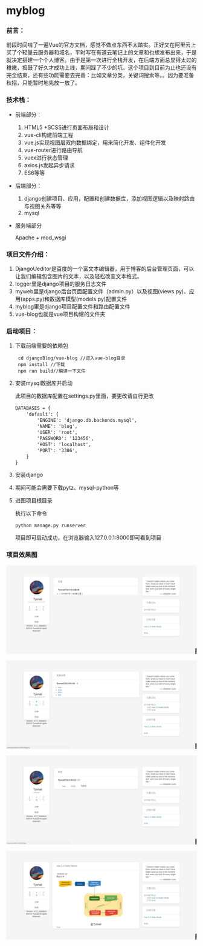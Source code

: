 # myblog
### 前言：

前段时间啃了一遍Vue的官方文档，感觉不做点东西不太踏实。正好又在阿里云上买了个轻量云服务器和域名，平时写在有道云笔记上的文章和也想发布出来，于是就决定搭建一个个人博客。由于是第一次进行全栈开发，在后端方面总显得太过的稚嫩，捣鼓了好久才成功上线，期间踩了不少的坑。这个项目到目前为止也还没有完全结束，还有些功能需要去完善：比如文章分类，关键词搜索等。。因为要准备秋招，只能暂时地先放一放了。

### 技术栈：

- 前端部分：

  1. HTML5 +SCSS进行页面布局和设计
  2. vue-cli构建前端工程
  3. vue.js实现视图层双向数据绑定，用来简化开发、组件化开发
  4. vue-router进行路由导航
  5. vuex进行状态管理
  6. axios.js发起异步请求
  7. ES6等等

- 后端部分：

  1. django创建项目、应用，配置和创建数据库，添加视图逻辑以及映射路由与视图关系等等
  2. mysql

- 服务端部分

  Apache + mod_wsgi

### 项目文件介绍：

1. DjangoUeditor是百度的一个富文本编辑器，用于博客的后台管理页面，可以让我们编辑包含图片的文本，以及轻松改变文本格式。
2. logger里是django项目的服务日志文件
3. myweb里是django后台页面配置文件（admin.py）以及视图(views.py)、应用(apps.py)和数据库模型(models.py)配置文件
4. myblog里是django项目配置文件和路由配置文件
5. vue-blog也就是vue项目构建的文件夹

### 启动项目：

1. 下载前端需要的依赖包

   ```
    cd djangoBlog/vue-blog //进入vue-blog目录
    npm install //下载
    npm run build//编译一下文件
   ```

2. 安装mysql数据库并启动

   此项目的数据库配置在settings.py里面，要更改请自行更改

   ```
   DATABASES = {
       'default': {
           'ENGINE': 'django.db.backends.mysql',
           'NAME': 'blog',
           'USER': 'root',
           'PASSWORD': '123456',
           'HOST': 'localhost',
           'PORT': '3306',
       }
   }
   ```

3. 安装django

4. 期间可能会需要下载pytz、mysql-python等

5. 进图项目根目录

   执行以下命令

   ```
   python manage.py runserver
   ```

   项目即可启动成功，在浏览器输入127.0.0.1:8000即可看到项目

### 项目效果图

![Image text](https://github.com/Tysnad/myblog/blob/master/jietu/1.png)

![Image text](https://github.com/Tysnad/myblog/blob/master/jietu/2.png)

![Image text](https://github.com/Tysnad/myblog/blob/master/jietu/3.png)

![Image text](https://github.com/Tysnad/myblog/blob/master/jietu/4.png)





